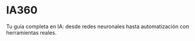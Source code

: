 # IA360
Tu guía completa en IA: desde redes neuronales hasta automatización con herramientas reales.
